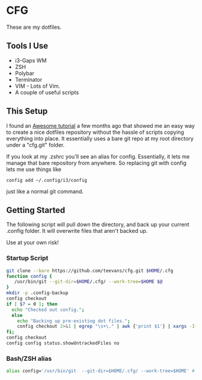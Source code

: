 # CFG

These are my dotfiles.

##  Tools I Use

- i3-Gaps WM
- ZSH
- Polybar
- Terminator
- VIM - Lots of Vim.
- A couple of useful scripts


## This Setup

I found an [Awesome tutorial](https://medium.hackinrio.com/how-to-manage-your-dotfiles-with-git-f7aeed8adf8b) a few months ago that showed me an easy way 
to create a nice dotfiles repository without the hassle of scripts copying
everything into place. It essentially uses a bare git repo at my root directory
under a "cfg.git" folder. 

If you look at my .zshrc you'll see an alias for config. Essentially, 
it lets me manage that bare repository from anywhere. So replacing git
with config lets me use things like 

```
config add ~/.config/i3/config
```

just like a normal git command.  

## Getting Started

The following script will pull down the directory, and back up your 
current .config folder. It will overwrite files that aren't backed up. 

Use at your own risk!


### Startup Script

```bash
git clone --bare https://github.com/teevans/cfg.git $HOME/.cfg
function config {
   /usr/bin/git --git-dir=$HOME/.cfg/ --work-tree=$HOME $@
}
mkdir -p .config-backup
config checkout
if [ $? = 0 ]; then
  echo "Checked out config.";
  else
    echo "Backing up pre-existing dot files.";
    config checkout 2>&1 | egrep "\s+\." | awk {'print $1'} | xargs -I{} mv {} .config-backup/{}
fi;
config checkout
config config status.showUntrackedFiles no
```

### Bash/ZSH alias
```bash
alias config='/usr/bin/git  --git-dir=$HOME/.cfg/ --work-tree=$HOME' # Config uses git in the config directory
```

